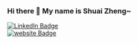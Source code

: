 ### Hi there 👋  My name is Shuai Zheng~
<div id="badges">
  <a href="https://www.linkedin.com/in/szheng3/">
    <img src="https://img.shields.io/badge/LinkedIn-blue?style=for-the-badge&logo=linkedin&logoColor=white" alt="LinkedIn Badge"/>
  </a>
</div>
<div id="badges">
  <a href="https://sszzz.me">
    <img src="https://img.shields.io/badge/LinkedIn-blue?style=for-the-badge&logo=linkedin&logoColor=white" alt="website Badge"/>
  </a>
</div>
<!--
**szheng3/szheng3** is a ✨ _special_ ✨ repository because its `README.md` (this file) appears on your GitHub profile.

Here are some ideas to get you started:

- 🔭 I’m currently working on ...
- 🌱 I’m currently learning ...
- 👯 I’m looking to collaborate on ...
- 🤔 I’m looking for help with ...
- 💬 Ask me about ...
- 📫 How to reach me: ...
- 😄 Pronouns: ...
- ⚡ Fun fact: ...
-->




<img height="180em" src="https://github-readme-stats.vercel.app/api?username=szheng3&show_icons=true&hide_border=true&&count_private=true&include_all_commits=true" />

[![Top Langs](https://github-readme-stats.vercel.app/api/top-langs/?username=szheng3&layout=compact&theme=vision-friendly-dark)](https://github.com/anuraghazra/github-readme-stats)

